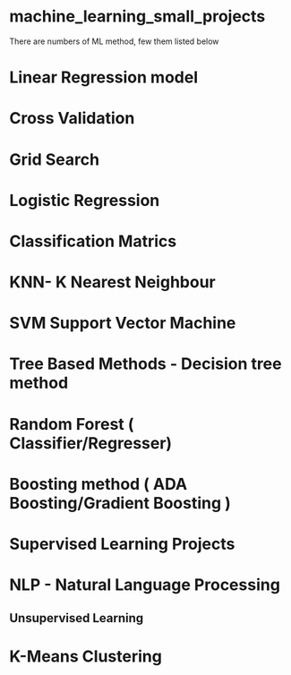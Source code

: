 # machine_learning_small_projects

There are numbers of ML method, few them listed below

# Linear Regression model
# Cross Validation 
# Grid Search
# Logistic Regression 
# Classification Matrics
# KNN- K Nearest Neighbour
# SVM Support Vector Machine
# Tree Based Methods - Decision tree method 
# Random Forest ( Classifier/Regresser)
# Boosting method ( ADA Boosting/Gradient Boosting )
# Supervised Learning Projects
# NLP - Natural Language Processing 
## Unsupervised Learning 
# K-Means Clustering 
